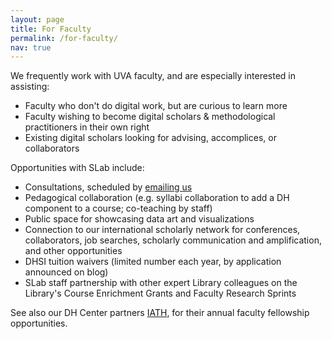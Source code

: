 ```yaml
---
layout: page
title: For Faculty
permalink: /for-faculty/
nav: true
---
```


We frequently work with UVA faculty, and are especially interested in assisting:
* Faculty who don't do digital work, but are curious to learn more
* Faculty wishing to become digital scholars & methodological practitioners in their own right
* Existing digital scholars looking for advising, accomplices, or collaborators

Opportunities with SLab include:
* Consultations, scheduled by [emailing us](mailto:scholarslab@virginia.edu)
* Pedagogical collaboration (e.g. syllabi collaboration to add a DH component to a course; co-teaching by staff)
* Public space for showcasing data art and visualizations
* Connection to our international scholarly network for conferences, collaborators, job searches, scholarly communication and amplification, and other opportunities 
* DHSI tuition waivers (limited number each year, by application announced on blog)
* SLab staff partnership with other expert Library colleagues on the Library's Course Enrichment Grants and Faculty Research Sprints

See also our DH Center partners <a href="https://www.iath.virginia.edu/">IATH</a>, for their annual faculty fellowship opportunities.